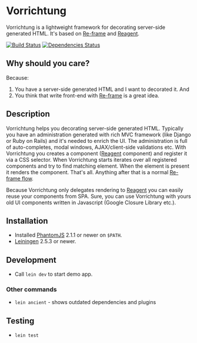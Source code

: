 Vorrichtung
===========

Vorrichtung is a lightweight framework for decorating server-side generated HTML. It's based on
 [Re-frame](https://github.com/Day8/re-frame) and [Reagent](https://github.com/reagent-project/reagent).


[![Build Status](https://travis-ci.org/druids/vorrichtung.svg?branch=master)](https://travis-ci.org/druids/vorrichtung)
[![Dependencies Status](https://jarkeeper.com/druids/vorrichtung/status.png)](https://jarkeeper.com/druids/vorrichtung)


Why should you care?
------------------

Because:

1. You have a server-side generated HTML and I want to decorated it. And
2. You think that write front-end with [Re-frame](https://github.com/Day8/re-frame) is a great idea.


Description
-----------

Vorrichtung helps you decorating server-side generated HTML. Typically you have an administration generated with rich
 MVC framework (like Django or Ruby on Rails) and it's needed to enrich the UI. The administration is full
 of auto-completes, modal windows, AJAX/client-side validations etc. With Vorrichtung you creates a component
 ([Reagent](https://github.com/reagent-project/reagent) component) and register it via a CSS selector. When Vorrichtung
 starts iterates over all registered components and try to find matching element. When the element is present
 it renders the component. That's all. Anything after that is
 a normal [Re-frame flow](https://github.com/Day8/re-frame#flow).


Because Vorrichtung only delegates rendering to [Reagent](https://github.com/reagent-project/reagent)
 you can easily reuse your components from SPA. Sure, you can use Vorrichtung with yours old UI components written
 in Javascript (Google Closure Library etc.).


Installation
------------

* Installed [PhantomJS](http://phantomjs.org/) 2.1.1 or newer on `$PATH`.
* [Leiningen](http://leiningen.org/) 2.5.3 or newer.


Development
-----------

* Call `lein dev` to start demo app.


### Other commands

* `lein ancient` - shows outdated dependencies and plugins

Testing
-------

* `lein test`
